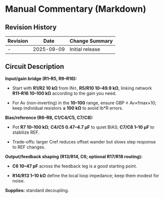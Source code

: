 # Manual Commentary (Markdown)

## Revision History

| Revision | Date       | Change Summary  |
| -------- | ---------- | --------------- |
| -        | 2025-09-09 | Initial release |

## Circuit Description

**Input/gain bridge (R1–R5, R9–R16):**

- Start with **R1/R2 10 kΩ** from IN±, **R5/R10 10–49.9 kΩ**, linking network **R11–R16 10–100 kΩ** according to the gain you need.
    
- For Av (non-inverting) in the **10–100** range, ensure GBP ≥ Av×fmax×10; keep individual resistors **≤ 100 kΩ** to avoid Ib*R errors.
    

**Bias/reference (R6–R8, C1/C4/C5, C7/C8):**

- Pot **R7 10–100 kΩ**; **C4/C5 0.47–4.7 µF** to quiet BIAS; **C7/C8 1–10 µF** to stabilize REF.
    
- Trade-offs: larger Cref reduces offset wander but slows step response to REF changes.
    

**Output/feedback shaping (R13/R14, C6; optional R17/R18 routing):**

- **C6 10–47 pF** across the feedback leg is a good starting point.
    
- **R14/R13 1–10 kΩ** define the local loop impedance; keep them modest for noise.
    

**Supplies:** standard decoupling.